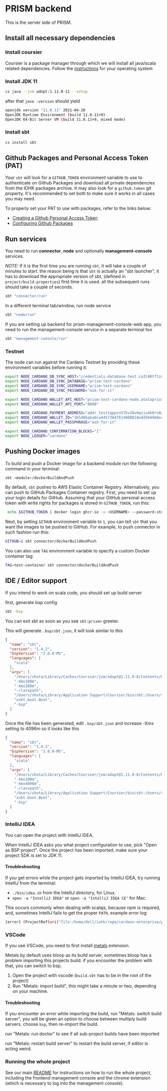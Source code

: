 # PRISM backend

This is the server side of PRISM.

## Install all necessary dependencies

### Install coursier

Coursier is a package manager through which we will install all java/scala related dependencies. Follow the [instructions](https://get-coursier.io/docs/cli-installation.html#linux-macos) for your operating system

### Install JDK 11

```bash
cs java --jvm adopt:1.11.0-11 --setup
```
after that `java -version` should yield

```bash
openjdk version "11.0.11" 2021-04-20
OpenJDK Runtime Environment (build 11.0.11+9)
OpenJDK 64-Bit Server VM (build 11.0.11+9, mixed mode)
```

### Install sbt

```bash
cs install sbt
```

## Github Packages and Personal Access Token (PAT)
Your `sbt` will look for a `GITHUB_TOKEN` environment variable to use to authenticate on Github Packages and download all
private dependencies from the IOHK packages archive. It may also look for a `github.token` git property. It's recommended to set
both to make sure it works in all cases you may need.

To properly set your PAT to use with packages, refer to the links below:
- [Creating a Github Personal Access Token](https://docs.github.com/en/github/authenticating-to-github/keeping-your-account-and-data-secure/creating-a-personal-access-token)
- [Configuring Github Packages](https://github.com/djspiewak/sbt-github-packages#manual-configuration)

## Run services

You need to run **connector**, **node** and optionally **management-console** services.

*NOTE:* If it is the first time you are running `sbt`, it will take a couple of minutes to start. the reason being is that `sbt` is actually an "sbt launcher", it has to download the appropriate version of sbt, (defined in `project/build.properties`) first time it is used. all the subsequent runs should take a couple of seconds.

```bash
sbt "connector/run"
```

In a different terminal tab/window, run node service

```bash
sbt "node/run"
```

If you are setting up backend for prism-management-console-web app, you need to run the management-console service in a separate terminal too

```bash
sbt "management-console/run"
```

### Testnet
The node can run against the Cardano Testnet by providing these environment variables before running it:

```bash
export NODE_CARDANO_DB_SYNC_HOST="credentials-database-test.co3l80tftzq2.us-east-2.rds.amazonaws.com"
export NODE_CARDANO_DB_SYNC_DATABASE="prism-test-cardano"
export NODE_CARDANO_DB_SYNC_USERNAME="prism-test-cardano"
export NODE_CARDANO_DB_SYNC_PASSWORD="ask-for-it"

export NODE_CARDANO_WALLET_API_HOST="prism-test-cardano-node.atalaprism.io"
export NODE_CARDANO_WALLET_API_PORT="8090"

export NODE_CARDANO_PAYMENT_ADDRESS="addr_test1qppsn57kv28v0qzju4k8ru0zslzzagwglqn048s44aacfqnlx6jsrz9qkca6h7mj4mkhq7j5zyh067fj7mk935eqsmfqxwxqzj"
export NODE_CARDANO_WALLET_ID="3b5d0baba0ca44573647614800818edd56d9b8e4"
export NODE_CARDANO_WALLET_PASSPHRASE="ask-for-it"

export NODE_CARDANO_CONFIRMATION_BLOCKS="1"
export NODE_LEDGER="cardano"
```

## Pushing Docker images
To build and push a Docker image for a backend module run the following command in your terminal:

```bash
sbt <module>/dockerBuildAndPush
```

By default, `sbt` pushes to AWS Elastic Container Registry. Alternatively, you can push to GitHub Packages Container registry. First, you need to set up your login details for GitHub. Assuming that your GitHub personal access token with write rights for packages is stored in `GITHUB_TOKEN`, run this:

```bash
 echo $GITHUB_TOKEN | docker login ghcr.io -u <USERNAME> --password-stdin
```

Next, by setting `GITHUB` environment variable to `1`, you can tell `sbt` that you want the images to be pushed to GitHub. For example, to push connector in such fashion run this:

```bash
GITHUB=1 sbt connector/dockerBuildAndPush
```

You can also use `TAG` environment variable to specify a custom Docker container tag:

```bash
TAG=test-container sbt connector/dockerBuildAndPush
```

## IDE / Editor support

If you intend to work on scala code, you should set up build server

first, generate bsp config

```bash
sbt -bsp
```
You can exit sbt as soon as you see `sbt:prism>` greeter.

This will generate `.bsp/sbt.json`, it will look similar to this
```json
{
  "name": "sbt",
  "version": "1.4.2",
  "bspVersion": "2.0.0-M5",
  "languages": [
    "scala"
  ],
  "argv": [
    "/Users/shota/Library/Caches/Coursier/jvm/adopt@1.11.0-8/Contents/Home/bin/java",
    "-Xms100m",
    "-Xmx100m",
    "-classpath",
    "/Users/shota/Library/Application Support/Coursier/bin/sbt:/Users/shota/Library/Caches/Coursier/v1/https/repo1.maven.org/maven2/io/get-coursier/sbt/sbt-runner/0.2.0/sbt-runner-0.2.0.jar:/Users/shota/Library/Caches/Coursier/v1/https/repo1.maven.org/maven2/org/scala-sbt/sbt-launch/1.4.6/sbt-launch-1.4.6.jar",
    "xsbt.boot.Boot",
    "-bsp"
  ]
}
```

Once the file has been generated, edit `.bsp/sbt.json` and increase -Xmx setting to 4096m so it looks like this

```json
{
  "name": "sbt",
  "version": "1.4.2",
  "bspVersion": "2.0.0-M5",
  "languages": [
    "scala"
  ],
  "argv": [
    "/Users/shota/Library/Caches/Coursier/jvm/adopt@1.11.0-8/Contents/Home/bin/java",
    "-Xms100m",
    "-Xmx4096m",
    "-classpath",
    "/Users/shota/Library/Application Support/Coursier/bin/sbt:/Users/shota/Library/Caches/Coursier/v1/https/repo1.maven.org/maven2/io/get-coursier/sbt/sbt-runner/0.2.0/sbt-runner-0.2.0.jar:/Users/shota/Library/Caches/Coursier/v1/https/repo1.maven.org/maven2/org/scala-sbt/sbt-launch/1.4.6/sbt-launch-1.4.6.jar",
    "xsbt.boot.Boot",
    "-bsp"
  ]
}
```

### IntelliJ IDEA

You can open the project with IntelliJ IDEA.

When IntelliJ IDEA asks you what project configuration to use, pick "Open as BSP project". Once the project has been imported, make sure your project SDK is set to JDK 11.

#### Troubleshooting

If you get errors while the project gets imported by IntelliJ IDEA, try running IntelliJ from the terminal:
- `./bin/idea.sh` from the IntelliJ directory, for Linux.
- `open -a "IntelliJ IDEA"` or `open -a "IntelliJ IDEA CE"` for Mac.


This occurs commonly when dealing with scalajs, because npm is required, and, sometimes IntelliJ fails to get the proper `PATH`, example error log:

```bash
[error] (ProjectRef(uri("file:/home/dell/iohk/repo/cardano-enterprise/prism-sdk/"), "sdkJS") / ssExtractDependencies) java.io.IOException: Cannot run program "npm" (in directory "/home/dell/iohk/repo/cardano-enterprise/prism-sdk/js/target/scala-2.13/scalajs-bundler/main"): error=2, No such file or directory
```
### VSCode

If you use VSCode, you need to first install [metals](https://scalameta.org/metals/docs/editors/vscode.html#installation) extension.

Metals by default uses bloop as its build server, sometimes bloop has a problem importing this projects build. if you encounter the problem with that, you can switch to bsp.

1. Open the project with vscode (`build.sbt` has to be in the root of the project)
2. Run "Metals: import build", this might take a minute or two, depending on your machine.

#### Troubleshooting

If you encounter an error while importing the build, run "Metals: switch build server", you will be given an option to choose between multiply build servers. choose `bsp`, then re-import the build.

run "Metals: run doctor" to see if all sub-project builds have been imported

run "Metals: restart build server" to restart the build server, if editor is acting weird.

### Running the whole project

See our main [README](../README.md#How-to-run) for instructions on how to run the whole project, including the frontend management console and the chrome extension (which is necessary to log into the management console).